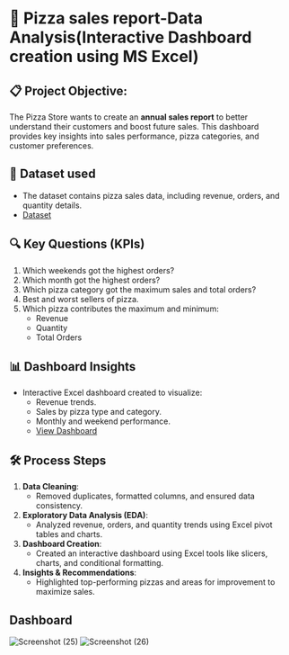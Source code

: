 # 🍕 Pizza sales report-Data Analysis(Interactive Dashboard creation using MS Excel)
## 📋 Project Objective:
The Pizza Store wants to create an **annual sales report** to better understand their customers and boost future sales. This dashboard provides key insights into sales performance, pizza categories, and customer preferences.

## 📂 Dataset used
- The dataset contains pizza sales data, including revenue, orders, and quantity details.
- <a href="https://github.com/dheivii/pizza_dashboard/blob/main/pizza_sales.csv">Dataset</a>


## 🔍 Key Questions (KPIs)
1. Which weekends got the highest orders?
2. Which month got the highest orders?
3. Which pizza category got the maximum sales and total orders?
4. Best and worst sellers of pizza.
5. Which pizza contributes the maximum and minimum:
   - Revenue
   - Quantity
   - Total Orders

## 📊 Dashboard Insights
- Interactive Excel dashboard created to visualize:
  - Revenue trends.
  - Sales by pizza type and category.
  - Monthly and weekend performance.
  - <a href="https://github.com/dheivii/pizza_dashboard/blob/main/pizza_dashboard(powerBi).pdf">View Dashboard</a>

## 🛠️ Process Steps
1. **Data Cleaning**:
   - Removed duplicates, formatted columns, and ensured data consistency.
2. **Exploratory Data Analysis (EDA)**:
   - Analyzed revenue, orders, and quantity trends using Excel pivot tables and charts.
3. **Dashboard Creation**:
   - Created an interactive dashboard using Excel tools like slicers, charts, and conditional formatting.
4. **Insights & Recommendations**:
   - Highlighted top-performing pizzas and areas for improvement to maximize sales.

## Dashboard
![Screenshot (25)](https://github.com/user-attachments/assets/98539d49-2967-48ac-9a46-bffbd261f240)
![Screenshot (26)](https://github.com/user-attachments/assets/cc66fbdc-82d6-4e7b-a2ac-e584a45c42ee)



